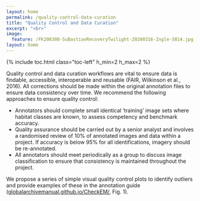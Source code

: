 ```yaml
---
layout: home
permalink: /quality-control-data-curation
title: "Quality Control and Data Curation"
excerpt: "<br>"
image:
  feature: /FK200308-SuBastianRecoveryTwilight-20200316-Ingle-5814.jpg
layout: home
---
```

{% include toc.html class="toc-left" h_min=2 h_max=2 %}

Quality control and data curation workflows are vital to ensure data is findable, accessible, interoperable and reusable (FAIR, Wilkinson et al., 2016). All corrections should be made within the original annotation files to ensure data consistency over time. We recommend the following approaches to ensure quality control:

* Annotators should complete small identical ‘training’ image sets where habitat classes are known, to assess competency and benchmark accuracy.
* Quality assurance should be carried out by a senior analyst and involves a randomised review of 10% of annotated images and data within a project. If accuracy is below 95% for all identifications, imagery should be re-annotated.
* All annotators should meet periodically as a group to discuss image classification to ensure that consistency is maintained throughout the project.

We propose a series of simple visual quality control plots to identify outliers and provide examples of these in the annotation guide ([globalarchivemanual.github.io/CheckEM/](https://globalarchivemanual.github.io/CheckEM/articles/manuals/TransectMeasure_annotation_guide.html), Fig. 1).
